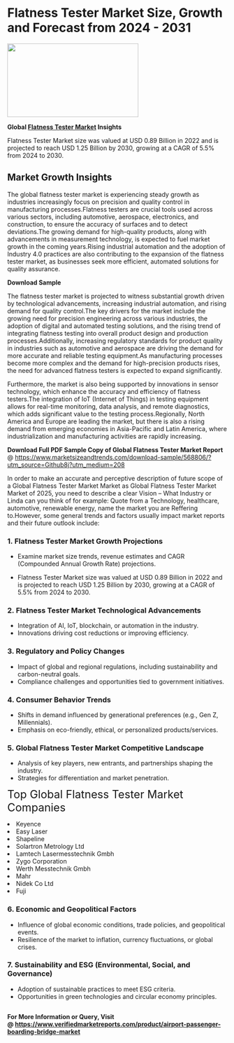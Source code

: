 <H1>Flatness Tester Market Size, Growth and Forecast from 2024 - 2031</H1><img class="aligncenter size-medium wp-image-584254" src="https://thirdeyenews.in/wp-content/uploads/2024/09/Global-Market-Research-300x168.jpeg" alt="" width="300" height="168" /><p><strong>Global&nbsp;<a href="https://www.marketsizeandtrends.com/download-sample/568806/?utm_source=Github8j?utm_medium=208">Flatness Tester Market</a> Insights</strong></p><p>Flatness Tester Market size was valued at USD 0.89 Billion in 2022 and is projected to reach USD 1.25 Billion by 2030, growing at a CAGR of 5.5% from 2024 to 2030.</p><p><h2>Market Growth Insights</h2> <p>The global flatness tester market is experiencing steady growth as industries increasingly focus on precision and quality control in manufacturing processes.Flatness testers are crucial tools used across various sectors, including automotive, aerospace, electronics, and construction, to ensure the accuracy of surfaces and to detect deviations.The growing demand for high-quality products, along with advancements in measurement technology, is expected to fuel market growth in the coming years.Rising industrial automation and the adoption of Industry 4.0 practices are also contributing to the expansion of the flatness tester market, as businesses seek more efficient, automated solutions for quality assurance.</p> <p><strong>Download Sample</strong></p> <p>The flatness tester market is projected to witness substantial growth driven by technological advancements, increasing industrial automation, and rising demand for quality control.The key drivers for the market include the growing need for precision engineering across various industries, the adoption of digital and automated testing solutions, and the rising trend of integrating flatness testing into overall product design and production processes.Additionally, increasing regulatory standards for product quality in industries such as automotive and aerospace are driving the demand for more accurate and reliable testing equipment.As manufacturing processes become more complex and the demand for high-precision products rises, the need for advanced flatness testers is expected to expand significantly.</p> <p>Furthermore, the market is also being supported by innovations in sensor technology, which enhance the accuracy and efficiency of flatness testers.The integration of IoT (Internet of Things) in testing equipment allows for real-time monitoring, data analysis, and remote diagnostics, which adds significant value to the testing process.Regionally, North America and Europe are leading the market, but there is also a rising demand from emerging economies in Asia-Pacific and Latin America, where industrialization and manufacturing activities are rapidly increasing.</p> <p><span class=""><strong>Download Full PDF Sample Copy of Global Flatness Tester Market Report</strong> @ <a href="https://www.marketsizeandtrends.com/download-sample/568806/?utm_source=Github8j?utm_medium=208" target="_blank">https://www.marketsizeandtrends.com/download-sample/568806/?utm_source=Github8j?utm_medium=208</a></span></p><p>In order to make an accurate and perceptive description of future scope of a Global&nbsp;Flatness Tester Market Market as Global&nbsp;Flatness Tester Market Market of 2025, you need to describe a clear Vision &ndash; What Industry or Linda can you think of for example: Quote from a Technology, healthcare, automotive, renewable energy, name the market you are Reffering to.However, some general trends and factors usually impact market reports and their future outlook include:</p><h3>1.&nbsp;<strong>Flatness Tester Market Growth Projections</strong></h3><ul><li>Examine market size trends, revenue estimates and CAGR (Compounded Annual Growth Rate) projections.</li><li><p>Flatness Tester Market size was valued at USD 0.89 Billion in 2022 and is projected to reach USD 1.25 Billion by 2030, growing at a CAGR of 5.5% from 2024 to 2030.</p></li></ul><h3>2.&nbsp;<strong>Flatness Tester Market Technological Advancements</strong></h3><ul><li>Integration of AI, IoT, blockchain, or automation in the industry.</li><li>Innovations driving cost reductions or improving efficiency.</li></ul><h3>3.&nbsp;<strong>Regulatory and Policy Changes</strong></h3><ul><li>Impact of global and regional regulations, including sustainability and carbon-neutral goals.</li><li>Compliance challenges and opportunities tied to government initiatives.</li></ul><h3>4.&nbsp;<strong>Consumer Behavior Trends</strong></h3><ul><li>Shifts in demand influenced by generational preferences (e.g., Gen Z, Millennials).</li><li>Emphasis on eco-friendly, ethical, or personalized products/services.</li></ul><h3>5.&nbsp;<strong>Global Flatness Tester Market Competitive Landscape</strong></h3><ul><li>Analysis of key players, new entrants, and partnerships shaping the industry.</li><li>Strategies for differentiation and market penetration.</li></ul><p data-pm-slice="1 1 []"><span style="color: inherit; font-family: inherit; font-size: 25px;">Top Global Flatness Tester Market Companies</span></p><div class="" data-test-id=""><p><li>Keyence</li><li> Easy Laser</li><li> Shapeline</li><li> Solartron Metrology Ltd</li><li> Lamtech Lasermesstechnik Gmbh</li><li> Zygo Corporation</li><li> Werth Messtechnik Gmbh</li><li> Mahr</li><li> Nidek Co Ltd</li><li> Fuji</li></p></div><h3>6.&nbsp;<strong>Economic and Geopolitical Factors</strong></h3><ul><li>Influence of global economic conditions, trade policies, and geopolitical events.</li><li>Resilience of the market to inflation, currency fluctuations, or global crises.</li></ul><h3>7.&nbsp;<strong>Sustainability and ESG (Environmental, Social, and Governance)</strong></h3><ul><li>Adoption of sustainable practices to meet ESG criteria.</li><li>Opportunities in green technologies and circular economy principles.</li></ul><h2><strong style="font-size: 14px;">For More Information or Query, Visit @&nbsp;</strong><a style="background-color: #ffffff; font-size: 14px;" href="https://www.marketsizeandtrends.com/report/flatness-tester-market/" target="_blank">https://www.verifiedmarketreports.com/product/airport-passenger-boarding-bridge-market</a></h2>